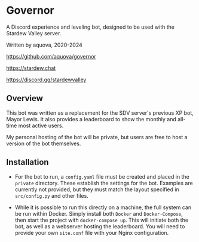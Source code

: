 # Governor

A Discord experience and leveling bot, designed to be used with the Stardew Valley server.

Written by aquova, 2020-2024

https://github.com/aquova/governor

https://stardew.chat

https://discord.gg/stardewvalley

## Overview

This bot was written as a replacement for the SDV server's previous XP bot, Mayor Lewis. It also provides a leaderboard to show the monthly and all-time most active users.

My personal hosting of the bot will be private, but users are free to host a version of the bot themselves.

## Installation

- For the bot to run, a `config.yaml` file must be created and placed in the `private` directory. These establish the settings for the bot. Examples are currently not provided, but they must match the layout specified in `src/config.py` and other files.

- While it is possible to run this directly on a machine, the full system can be run within Docker. Simply install both `Docker` and `Docker-Compose`, then start the project with `docker-compose up`. This will initiate both the bot, as well as a webserver hosting the leaderboard. You will need to provide your own `site.conf` file with your Nginx configuration.
